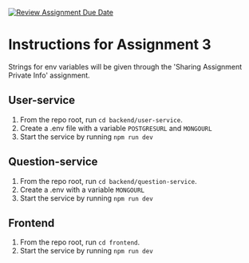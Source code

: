 [![Review Assignment Due Date](https://classroom.github.com/assets/deadline-readme-button-24ddc0f5d75046c5622901739e7c5dd533143b0c8e959d652212380cedb1ea36.svg)](https://classroom.github.com/a/6BOvYMwN)
# Instructions for Assignment 3
Strings for env variables will be given through the 'Sharing Assignment Private Info' assignment.
## User-service
1. From the repo root, run `cd backend/user-service`.
2. Create a .env file with a variable `POSTGRESURL` and `MONGOURL`
3. Start the service by running `npm run dev`

## Question-service
1. From the repo root, run `cd backend/question-service`.
2. Create a .env with a variable `MONGOURL`
3. Start the service by running `npm run dev`

## Frontend
1. From the repo root, run `cd frontend`.
2. Start the service by running `npm run dev`

